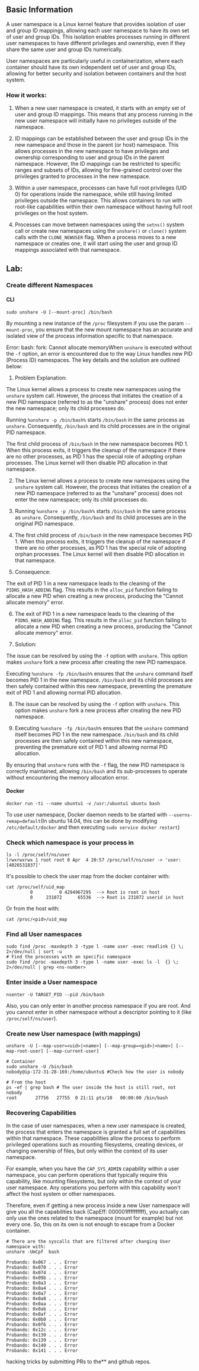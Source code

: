 ## Basic Information

A user namespace is a Linux kernel feature that provides isolation of user and group ID mappings, allowing each user namespace to have its own set of user and group IDs. This isolation enables processes running in different user namespaces to have different privileges and ownership, even if they share the same user and group IDs numerically.

User namespaces are particularly useful in containerization, where each container should have its own independent set of user and group IDs, allowing for better security and isolation between containers and the host system.

### How it works:

1. When a new user namespace is created, it starts with an empty set of user and group ID mappings. This means that any process running in the new user namespace will initially have no privileges outside of the namespace.

2. ID mappings can be established between the user and group IDs in the new namespace and those in the parent (or host) namespace. This allows processes in the new namespace to have privileges and ownership corresponding to user and group IDs in the parent namespace. However, the ID mappings can be restricted to specific ranges and subsets of IDs, allowing for fine-grained control over the privileges granted to processes in the new namespace.

3. Within a user namespace, processes can have full root privileges (UID 0) for operations inside the namespace, while still having limited privileges outside the namespace. This allows containers to run with root-like capabilities within their own namespace without having full root privileges on the host system.

4. Processes can move between namespaces using the `setns()` system call or create new namespaces using the `unshare()` or `clone()` system calls with the `CLONE_NEWUSER` flag. When a process moves to a new namespace or creates one, it will start using the user and group ID mappings associated with that namespace.

## Lab:

### Create different Namespaces

#### CLI

```
sudo unshare -U [--mount-proc] /bin/bash
```

By mounting a new instance of the `/proc` filesystem if you use the param `--mount-proc`, you ensure that the new mount namespace has an accurate and isolated view of the process information specific to that namespace.

Error: bash: fork: Cannot allocate memoryWhen `unshare` is executed without the `-f` option, an error is encountered due to the way Linux handles new PID (Process ID) namespaces. The key details and the solution are outlined below:

1. Problem Explanation:

The Linux kernel allows a process to create new namespaces using the `unshare` system call. However, the process that initiates the creation of a new PID namespace (referred to as the "unshare" process) does not enter the new namespace; only its child processes do.

Running `%unshare -p /bin/bash%` starts `/bin/bash` in the same process as `unshare`. Consequently, `/bin/bash` and its child processes are in the original PID namespace.

The first child process of `/bin/bash` in the new namespace becomes PID 1. When this process exits, it triggers the cleanup of the namespace if there are no other processes, as PID 1 has the special role of adopting orphan processes. The Linux kernel will then disable PID allocation in that namespace.

2. The Linux kernel allows a process to create new namespaces using the `unshare` system call. However, the process that initiates the creation of a new PID namespace (referred to as the "unshare" process) does not enter the new namespace; only its child processes do.

3. Running `%unshare -p /bin/bash%` starts `/bin/bash` in the same process as `unshare`. Consequently, `/bin/bash` and its child processes are in the original PID namespace.

4. The first child process of `/bin/bash` in the new namespace becomes PID 1. When this process exits, it triggers the cleanup of the namespace if there are no other processes, as PID 1 has the special role of adopting orphan processes. The Linux kernel will then disable PID allocation in that namespace.

5. Consequence:

The exit of PID 1 in a new namespace leads to the cleaning of the `PIDNS_HASH_ADDING` flag. This results in the `alloc_pid` function failing to allocate a new PID when creating a new process, producing the "Cannot allocate memory" error.

6. The exit of PID 1 in a new namespace leads to the cleaning of the `PIDNS_HASH_ADDING` flag. This results in the `alloc_pid` function failing to allocate a new PID when creating a new process, producing the "Cannot allocate memory" error.

7. Solution:

The issue can be resolved by using the `-f` option with `unshare`. This option makes `unshare` fork a new process after creating the new PID namespace.

Executing `%unshare -fp /bin/bash%` ensures that the `unshare` command itself becomes PID 1 in the new namespace. `/bin/bash` and its child processes are then safely contained within this new namespace, preventing the premature exit of PID 1 and allowing normal PID allocation.

8. The issue can be resolved by using the `-f` option with `unshare`. This option makes `unshare` fork a new process after creating the new PID namespace.

9. Executing `%unshare -fp /bin/bash%` ensures that the `unshare` command itself becomes PID 1 in the new namespace. `/bin/bash` and its child processes are then safely contained within this new namespace, preventing the premature exit of PID 1 and allowing normal PID allocation.

By ensuring that `unshare` runs with the `-f` flag, the new PID namespace is correctly maintained, allowing `/bin/bash` and its sub-processes to operate without encountering the memory allocation error.

#### Docker

```
docker run -ti --name ubuntu1 -v /usr:/ubuntu1 ubuntu bash
```

To use user namespace, Docker daemon needs to be started with `--userns-remap=default`(In ubuntu 14.04, this can be done by modifying `/etc/default/docker` and then executing `sudo service docker restart`)

### Check which namespace is your process in

```
ls -l /proc/self/ns/user
lrwxrwxrwx 1 root root 0 Apr  4 20:57 /proc/self/ns/user -> 'user:[4026531837]'
```

It's possible to check the user map from the docker container with:

```
cat /proc/self/uid_map 
         0          0 4294967295  --> Root is root in host
         0     231072      65536  --> Root is 231072 userid in host
```

Or from the host with:

```
cat /proc/<pid>/uid_map 
```

### Find all User namespaces

```
sudo find /proc -maxdepth 3 -type l -name user -exec readlink {} \; 2>/dev/null | sort -u
# Find the processes with an specific namespace
sudo find /proc -maxdepth 3 -type l -name user -exec ls -l  {} \; 2>/dev/null | grep <ns-number>
```

### Enter inside a User namespace

```
nsenter -U TARGET_PID --pid /bin/bash
```

Also, you can only enter in another process namespace if you are root. And you cannot enter in other namespace without a descriptor pointing to it (like `/proc/self/ns/user`).

### Create new User namespace (with mappings)

```
unshare -U [--map-user=<uid>|<name>] [--map-group=<gid>|<name>] [--map-root-user] [--map-current-user]
```

```
# Container
sudo unshare -U /bin/bash
nobody@ip-172-31-28-169:/home/ubuntu$ #Check how the user is nobody

# From the host
ps -ef | grep bash # The user inside the host is still root, not nobody
root       27756   27755  0 21:11 pts/10   00:00:00 /bin/bash
```

### Recovering Capabilities

In the case of user namespaces, when a new user namespace is created, the process that enters the namespace is granted a full set of capabilities within that namespace. These capabilities allow the process to perform privileged operations such as mounting filesystems, creating devices, or changing ownership of files, but only within the context of its user namespace.

For example, when you have the `CAP_SYS_ADMIN` capability within a user namespace, you can perform operations that typically require this capability, like mounting filesystems, but only within the context of your user namespace. Any operations you perform with this capability won't affect the host system or other namespaces.

Therefore, even if getting a new process inside a new User namespace will give you all the capabilities back (CapEff: 000001ffffffffff), you actually can only use the ones related to the namespace (mount for example) but not every one. So, this on its own is not enough to escape from a Docker container.

```
# There are the syscalls that are filtered after changing User namespace with:
unshare -UmCpf  bash

Probando: 0x067 . . . Error
Probando: 0x070 . . . Error
Probando: 0x074 . . . Error
Probando: 0x09b . . . Error
Probando: 0x0a3 . . . Error
Probando: 0x0a4 . . . Error
Probando: 0x0a7 . . . Error
Probando: 0x0a8 . . . Error
Probando: 0x0aa . . . Error
Probando: 0x0ab . . . Error
Probando: 0x0af . . . Error
Probando: 0x0b0 . . . Error
Probando: 0x0f6 . . . Error
Probando: 0x12c . . . Error
Probando: 0x130 . . . Error
Probando: 0x139 . . . Error
Probando: 0x140 . . . Error
Probando: 0x141 . . . Error
```

hacking tricks by submitting PRs to the**  and  github repos.